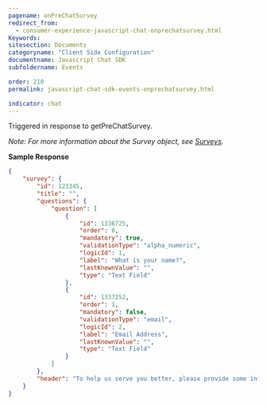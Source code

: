 ```yaml
---
pagename: onPreChatSurvey
redirect_from:
  - consumer-experience-javascript-chat-onprechatsurvey.html
Keywords:
sitesection: Documents
categoryname: "Client Side Configuration"
documentname: Javascript Chat SDK
subfoldername: Events

order: 210
permalink: javascript-chat-sdk-events-onprechatsurvey.html

indicator: chat
---
```


Triggered in response to getPreChatSurvey.

*Note: For more information about the Survey object, see [Surveys](consumer-experience-javascript-chat-surveys.html).*

**Sample Response**

```json
{
    "survey": {
        "id": 123345,
        "title": "",
        "questions": {
            "question": [
                {
                    "id": 1336725,
                    "order": 0,
                    "mandatory": true,
                    "validationType": "alpha_numeric",
                    "logicId": 1,
                    "label": "What is your name?",
                    "lastKnownValue": "",
                    "type": "Text Field"
                },
                {
                    "id": 1337252,
                    "order": 1,
                    "mandatory": false,
                    "validationType": "email",
                    "logicId": 2,
                    "label": "Email Address",
                    "lastKnownValue": "",
                    "type": "Text Field"
                }
            ]
        },
        "header": "To help us serve you better, please provide some information before we begin your chat."
    }
}
```
